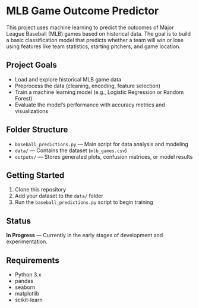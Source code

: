 # MLB Game Outcome Predictor

This project uses machine learning to predict the outcomes of Major League Baseball (MLB) games based on historical data. The goal is to build a basic classification model that predicts whether a team will win or lose using features like team statistics, starting pitchers, and game location.

## Project Goals
- Load and explore historical MLB game data
- Preprocess the data (cleaning, encoding, feature selection)
- Train a machine learning model (e.g., Logistic Regression or Random Forest)
- Evaluate the model’s performance with accuracy metrics and visualizations

## Folder Structure
- `baseball_predictions.py` — Main script for data analysis and modeling
- `data/` — Contains the dataset (`mlb_games.csv`)
- `outputs/` — Stores generated plots, confusion matrices, or model results

## Getting Started
1. Clone this repository
2. Add your dataset to the `data/` folder
3. Run the `baseball_predictions.py` script to begin training

## Status
**In Progress** — Currently in the early stages of development and experimentation.

## Requirements
- Python 3.x
- pandas
- seaborn
- matplotlib
- scikit-learn
